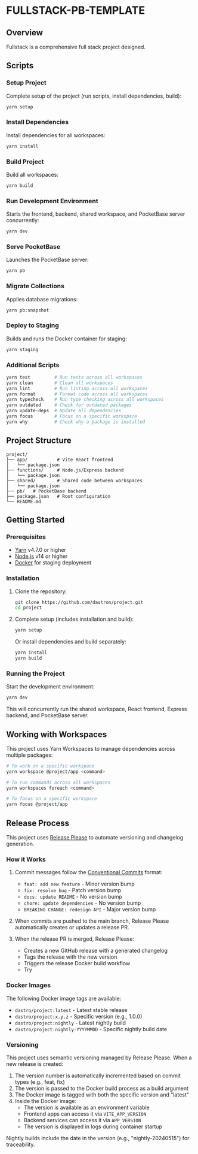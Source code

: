 # FULLSTACK-PB-TEMPLATE

## Overview

Fullstack is a comprehensive full stack project designed.

## Scripts

### Setup Project

Complete setup of the project (run scripts, install dependencies, build):

```bash
yarn setup
```

### Install Dependencies

Install dependencies for all workspaces:

```bash
yarn install
```

### Build Project

Build all workspaces:

```bash
yarn build
```

### Run Development Environment

Starts the frontend, backend, shared workspace, and PocketBase server concurrently:

```bash
yarn dev
```

### Serve PocketBase

Launches the PocketBase server:

```bash
yarn pb
```

### Migrate Collections

Applies database migrations:

```bash
yarn pb:snapshot
```

### Deploy to Staging

Builds and runs the Docker container for staging:

```bash
yarn staging
```

### Additional Scripts

```bash
yarn test         # Run tests across all workspaces
yarn clean        # Clean all workspaces
yarn lint         # Run linting across all workspaces
yarn format       # Format code across all workspaces
yarn typecheck    # Run type checking across all workspaces
yarn outdated     # Check for outdated packages
yarn update-deps  # Update all dependencies
yarn focus        # Focus on a specific workspace
yarn why          # Check why a package is installed
```

## Project Structure

```
project/
├── app/           # Vite React frontend
│   └── package.json
├── functions/     # Node.js/Express backend
│   └── package.json
├── shared/        # Shared code between workspaces
│   └── package.json
├── pb/   # PocketBase backend
├── package.json   # Root configuration
└── README.md
```

## Getting Started

### Prerequisites

- [Yarn](https://yarnpkg.com/) v4.7.0 or higher
- [Node.js](https://nodejs.org/) v14 or higher
- [Docker](https://www.docker.com/) for staging deployment

### Installation

1. Clone the repository:

    ```bash
    git clone https://github.com/dastron/project.git
    cd project
    ```

2. Complete setup (includes installation and build):

    ```bash
    yarn setup
    ```

   Or install dependencies and build separately:

    ```bash
    yarn install
    yarn build
    ```

### Running the Project

Start the development environment:

```bash
yarn dev
```

This will concurrently run the shared workspace, React frontend, Express backend, and PocketBase server.

## Working with Workspaces

This project uses Yarn Workspaces to manage dependencies across multiple packages:

```bash
# To work on a specific workspace
yarn workspace @project/app <command>

# To run commands across all workspaces
yarn workspaces foreach <command>

# To focus on a specific workspace
yarn focus @project/app
```

## Release Process

This project uses [Release Please](https://github.com/googleapis/release-please) to automate versioning and changelog generation.

### How it Works

1. Commit messages follow the [Conventional Commits](https://www.conventionalcommits.org/) format:
   - `feat: add new feature` - Minor version bump
   - `fix: resolve bug` - Patch version bump
   - `docs: update README` - No version bump
   - `chore: update dependencies` - No version bump
   - `BREAKING CHANGE: redesign API` - Major version bump

2. When commits are pushed to the main branch, Release Please automatically creates or updates a release PR.

3. When the release PR is merged, Release Please:
   - Creates a new GitHub release with a generated changelog
   - Tags the release with the new version
   - Triggers the release Docker build workflow
   - Try

### Docker Images

The following Docker image tags are available:

- `dastro/project:latest` - Latest stable release
- `dastro/project:x.y.z` - Specific version (e.g., 1.0.0)
- `dastro/project:nightly` - Latest nightly build
- `dastro/project:nightly-YYYYMMDD` - Specific nightly build date

### Versioning

This project uses semantic versioning managed by Release Please. When a new release is created:

1. The version number is automatically incremented based on commit types (e.g., feat, fix)
2. The version is passed to the Docker build process as a build argument
3. The Docker image is tagged with both the specific version and "latest"
4. Inside the Docker image:
   - The version is available as an environment variable
   - Frontend apps can access it via `VITE_APP_VERSION`
   - Backend services can access it via `APP_VERSION`
   - The version is displayed in logs during container startup

Nightly builds include the date in the version (e.g., "nightly-20240515") for traceability.